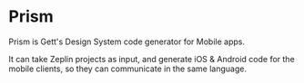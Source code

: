 # Prism

Prism is Gett's Design System code generator for Mobile apps.

It can take Zeplin projects as input, and generate iOS & Android code for the mobile clients, so they can communicate in the same language.